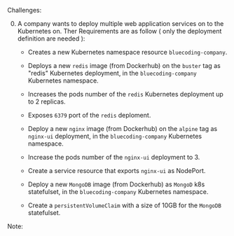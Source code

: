 ​​Challenges:

0.  A company wants to deploy multiple web application services on to the Kubernetes on. Ther Requirements are as follow ( only the deployment definition are needed ):

    - Creates a new Kubernetes namespace resource `bluecoding-company`.

    - Deploys a new `redis` image (from Dockerhub) on the `buster` tag as "redis" Kubernetes deployment, in the `bluecoding-company` Kubernetes namespace.

    - Increases the pods number of the `redis` Kubernetes deployment up to 2 replicas.

    - Exposes `6379` port of the `redis` deploment.

    - Deploy a new `nginx` image (from Dockerhub) on the `alpine` tag as `nginx-ui` deployment, in the `bluecoding-company` Kubernetes namespace.

    - Increase the pods number of the `nginx-ui` deployment to 3.

    - Create a service resource that exports `nginx-ui` as NodePort.

    - Deploy a new `MongoDB`  image (from Dockerhub) as `MongoD` k8s statefulset, in the `bluecoding-company` Kubernetes namespace. 

    - Create a `persistentVolumeClaim` with a size of 10GB for the `MongoDB` statefulset.

Note: 